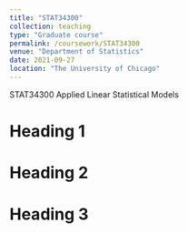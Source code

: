 ```yaml
---
title: "STAT34300"
collection: teaching
type: "Graduate course"
permalink: /coursework/STAT34300
venue: "Department of Statistics"
date: 2021-09-27
location: "The University of Chicago"
---
```


STAT34300 Applied Linear Statistical Models

Heading 1
======

Heading 2
======

Heading 3
======
